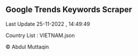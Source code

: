 

## Google Trends Keywords Scraper 
 
Last Update 25-11-2022 , 14:49:49

Country List :
VIETNAM.json



© Abdul Muttaqin 
